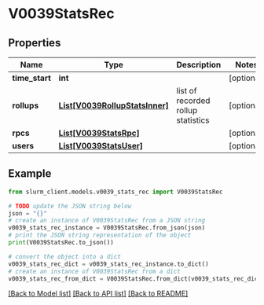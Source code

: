 # V0039StatsRec


## Properties

Name | Type | Description | Notes
------------ | ------------- | ------------- | -------------
**time_start** | **int** |  | [optional] 
**rollups** | [**List[V0039RollupStatsInner]**](V0039RollupStatsInner.md) | list of recorded rollup statistics | [optional] 
**rpcs** | [**List[V0039StatsRpc]**](V0039StatsRpc.md) |  | [optional] 
**users** | [**List[V0039StatsUser]**](V0039StatsUser.md) |  | [optional] 

## Example

```python
from slurm_client.models.v0039_stats_rec import V0039StatsRec

# TODO update the JSON string below
json = "{}"
# create an instance of V0039StatsRec from a JSON string
v0039_stats_rec_instance = V0039StatsRec.from_json(json)
# print the JSON string representation of the object
print(V0039StatsRec.to_json())

# convert the object into a dict
v0039_stats_rec_dict = v0039_stats_rec_instance.to_dict()
# create an instance of V0039StatsRec from a dict
v0039_stats_rec_from_dict = V0039StatsRec.from_dict(v0039_stats_rec_dict)
```
[[Back to Model list]](../README.md#documentation-for-models) [[Back to API list]](../README.md#documentation-for-api-endpoints) [[Back to README]](../README.md)


